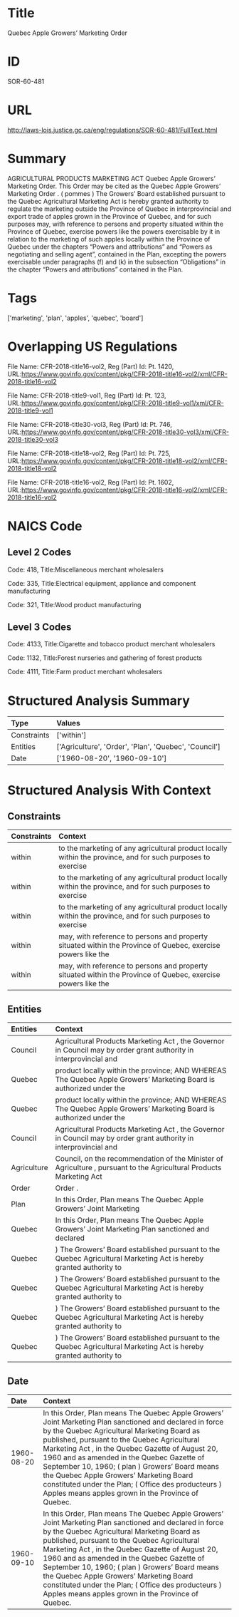 # Title
Quebec Apple Growers’ Marketing Order


# ID
SOR-60-481

# URL
http://laws-lois.justice.gc.ca/eng/regulations/SOR-60-481/FullText.html


# Summary
AGRICULTURAL PRODUCTS MARKETING ACT Quebec Apple Growers’ Marketing Order.
This Order may be cited as the  Quebec Apple Growers’ Marketing Order .
( pommes ) The Growers’ Board established pursuant to the  Quebec Agricultural Marketing Act  is hereby granted authority to regulate the marketing outside the Province of Quebec in interprovincial and export trade of apples grown in the Province of Quebec, and for such purposes may, with reference to persons and property situated within the Province of Quebec, exercise powers like the powers exercisable by it in relation to the marketing of such apples locally within the Province of Quebec under the chapters “Powers and attributions” and “Powers as negotiating and selling agent”, contained in the Plan, excepting the powers exercisable under paragraphs (f) and (k) in the subsection “Obligations” in the chapter “Powers and attributions” contained in the Plan.


# Tags
['marketing', 'plan', 'apples', 'quebec', 'board']


# Overlapping US Regulations
File Name: CFR-2018-title16-vol2, Reg (Part) Id: Pt. 1420, URL:https://www.govinfo.gov/content/pkg/CFR-2018-title16-vol2/xml/CFR-2018-title16-vol2

File Name: CFR-2018-title9-vol1, Reg (Part) Id: Pt. 123, URL:https://www.govinfo.gov/content/pkg/CFR-2018-title9-vol1/xml/CFR-2018-title9-vol1

File Name: CFR-2018-title30-vol3, Reg (Part) Id: Pt. 746, URL:https://www.govinfo.gov/content/pkg/CFR-2018-title30-vol3/xml/CFR-2018-title30-vol3

File Name: CFR-2018-title18-vol2, Reg (Part) Id: Pt. 725, URL:https://www.govinfo.gov/content/pkg/CFR-2018-title18-vol2/xml/CFR-2018-title18-vol2

File Name: CFR-2018-title16-vol2, Reg (Part) Id: Pt. 1602, URL:https://www.govinfo.gov/content/pkg/CFR-2018-title16-vol2/xml/CFR-2018-title16-vol2




# NAICS Code
## Level 2 Codes
Code: 418, Title:Miscellaneous merchant wholesalers

Code: 335, Title:Electrical equipment, appliance and component manufacturing

Code: 321, Title:Wood product manufacturing




## Level 3 Codes
Code: 4133, Title:Cigarette and tobacco product merchant wholesalers

Code: 1132, Title:Forest nurseries and gathering of forest products

Code: 4111, Title:Farm product merchant wholesalers







# Structured Analysis Summary
| Type        | Values                                                |
|:------------|:------------------------------------------------------|
| Constraints | ['within']                                            |
| Entities    | ['Agriculture', 'Order', 'Plan', 'Quebec', 'Council'] |
| Date        | ['1960-08-20', '1960-09-10']                          |


# Structured Analysis With Context
 


## Constraints
| Constraints   | Context                                                                                                      |
|:--------------|:-------------------------------------------------------------------------------------------------------------|
| within        | to the marketing of any agricultural product locally within the province, and for such purposes to exercise  |
| within        | to the marketing of any agricultural product locally within the province, and for such purposes to exercise  |
| within        | to the marketing of any agricultural product locally within the province, and for such purposes to exercise  |
| within        | may, with reference to persons and property situated within the Province of Quebec, exercise powers like the |
| within        | may, with reference to persons and property situated within the Province of Quebec, exercise powers like the |


## Entities
| Entities    | Context                                                                                                             |
|:------------|:--------------------------------------------------------------------------------------------------------------------|
| Council     | Agricultural Products Marketing Act , the Governor in Council may by order grant authority in interprovincial and   |
| Quebec      | product locally within the province; AND WHEREAS The Quebec  Apple Growers’ Marketing Board is authorized under the |
| Quebec      | product locally within the province; AND WHEREAS The Quebec  Apple Growers’ Marketing Board is authorized under the |
| Council     | Agricultural Products Marketing Act , the Governor in Council may by order grant authority in interprovincial and   |
| Agriculture | Council, on the recommendation of the Minister of Agriculture , pursuant to the Agricultural Products Marketing Act |
| Order       | Order .                                                                                                             |
| Plan        | In this Order,  Plan   means The Quebec Apple Growers’ Joint Marketing                                              |
| Quebec      | In this Order, Plan  means The  Quebec Apple Growers’ Joint Marketing Plan sanctioned and declared                  |
| Quebec      | ) The Growers’ Board established pursuant to the Quebec Agricultural Marketing Act is hereby granted authority to   |
| Quebec      | ) The Growers’ Board established pursuant to the Quebec Agricultural Marketing Act is hereby granted authority to   |
| Quebec      | ) The Growers’ Board established pursuant to the Quebec Agricultural Marketing Act is hereby granted authority to   |
| Quebec      | ) The Growers’ Board established pursuant to the Quebec Agricultural Marketing Act is hereby granted authority to   |


## Date
| Date       | Context                                                                                                                                                                                                                                                                                                                                                                                                                                                                                                                 |
|:-----------|:------------------------------------------------------------------------------------------------------------------------------------------------------------------------------------------------------------------------------------------------------------------------------------------------------------------------------------------------------------------------------------------------------------------------------------------------------------------------------------------------------------------------|
| 1960-08-20 | In this Order, Plan  means The Quebec Apple Growers’ Joint Marketing Plan sanctioned and declared in force by the Quebec Agricultural Marketing Board as published, pursuant to the  Quebec Agricultural Marketing Act , in the  Quebec Gazette  of August 20, 1960 and as amended in the  Quebec Gazette  of September 10, 1960; ( plan ) Growers’ Board  means the Quebec Apple Growers’ Marketing Board constituted under the Plan; ( Office des producteurs ) Apples  means apples grown in the Province of Quebec. |
| 1960-09-10 | In this Order, Plan  means The Quebec Apple Growers’ Joint Marketing Plan sanctioned and declared in force by the Quebec Agricultural Marketing Board as published, pursuant to the  Quebec Agricultural Marketing Act , in the  Quebec Gazette  of August 20, 1960 and as amended in the  Quebec Gazette  of September 10, 1960; ( plan ) Growers’ Board  means the Quebec Apple Growers’ Marketing Board constituted under the Plan; ( Office des producteurs ) Apples  means apples grown in the Province of Quebec. |


